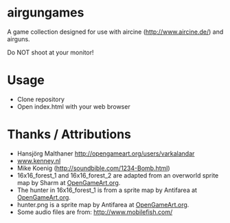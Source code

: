 airgungames
===========

A game collection designed for use with aircine (http://www.aircine.de/) and airguns.

Do NOT shoot at your monitor!

# Usage

* Clone repository
* Open index.html with your web browser

# Thanks / Attributions

* Hansjörg Malthaner http://opengameart.org/users/varkalandar
* www.kenney.nl
* Mike Koenig (http://soundbible.com/1234-Bomb.html)
* 16x16_forest_1 and 16x16_forest_2 are adapted from an overworld sprite map by Sharm at [OpenGameArt.org](http://OpenGameArt.org). 
* The hunter in 16x16_forest_1 is from a sprite map by Antifarea at [OpenGameArt.org](http://OpenGameArt.org).
* hunter.png is a sprite map by Antifarea at [OpenGameArt.org](http://OpenGameArt.org).
* Some audio files are from: http://www.mobilefish.com/
